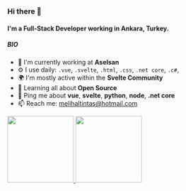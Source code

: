 ### Hi there 👋

#### I'm a Full-Stack Developer working in Ankara, Turkey.

##### BIO

- 🏢 I'm currently working at **Aselsan**
- ⚙️ I use daily: `.vue`, `.svelte`, `.html`, `.css`, `.net core`, `.c#`,
- 🌍 I'm mostly active within the **Svelte Community**
- 🌱 Learning all about **Open Source**
- 💬 Ping me about **vue**, **svelte**, **python**, **node**, **.net core**
- 📫 Reach me: [melihaltintas@hotmail.com]([melihaltintas@hotmail.com)

<a href="https://github.com/melihaltintas">
  <img height="150" src="https://github-readme-stats.vercel.app/api?username=melihaltintas&show_icons=true&theme=dark&include_all_commits=true&count_private=true"/>
  <img height="150" src="https://github-readme-stats.vercel.app/api/top-langs/?username=melihaltintas&theme=dark"/>
</a>

